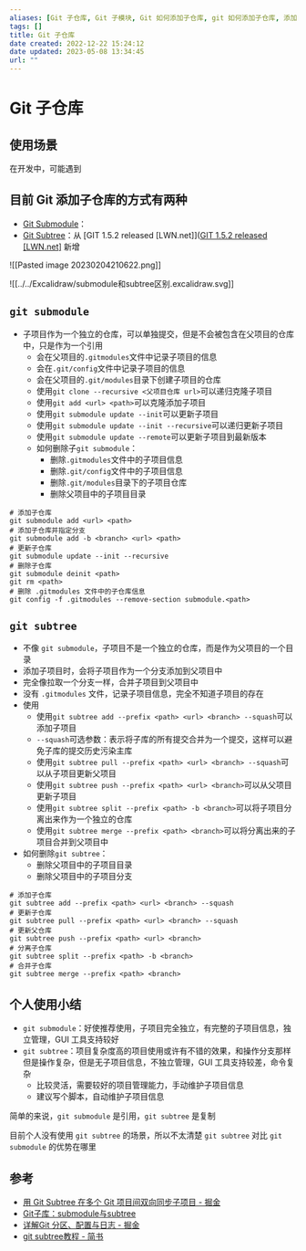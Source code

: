```yaml
---
aliases: [Git 子仓库, Git 子模块, Git 如何添加子仓库, git 如何添加子仓库, 添加子仓库]
tags: []
title: Git 子仓库
date created: 2022-12-22 15:24:12
date updated: 2023-05-08 13:34:45
url: ""
---
```


# Git 子仓库

## 使用场景

在开发中，可能遇到

## 目前 Git 添加子仓库的方式有两种

- [Git Submodule](https://link.juejin.cn?target=http%3A%2F%2Fgit-scm.com%2Fdocs%2Fgit-submodule "http://git-scm.com/docs/git-submodule")：
- [Git Subtree]( https://link.juejin.cn?target=https%3A%2F%2Fmedium.com%2F%40porteneuve%2Fmastering-git-Subtrees-943d29a798ec " https://medium.com/@porteneuve/mastering-git-Subtrees-943d29a798ec" )：从 [GIT 1.5.2 released [LWN.net]]([GIT 1.5.2 released [LWN.net]]( https://lwn.net/Articles/235109/ ) 新增

![[Pasted image 20230204210622.png]]

![[../../Excalidraw/submodule和subtree区别.excalidraw.svg]]

## `git submodule`

- 子项目作为一个独立的仓库，可以单独提交，但是不会被包含在父项目的仓库中，只是作为一个引用
	- 会在父项目的`.gitmodules`文件中记录子项目的信息
	- 会在`.git/config`文件中记录子项目的信息
	- 会在父项目的`.git/modules`目录下创建子项目的仓库
	- 使用`git clone --recursive <父项目仓库 url>`可以递归克隆子项目
	- 使用`git add <url> <path>`可以克隆添加子项目
	- 使用`git submodule update --init`可以更新子项目
	- 使用`git submodule update --init --recursive`可以递归更新子项目
	- 使用`git submodule update --remote`可以更新子项目到最新版本
	- 如何删除子`git submodule`：
		- 删除`.gitmodules`文件中的子项目信息
		- 删除`.git/config`文件中的子项目信息
		- 删除`.git/modules`目录下的子项目仓库
		- 删除父项目中的子项目目录

```shell
# 添加子仓库
git submodule add <url> <path>
# 添加子仓库并指定分支
git submodule add -b <branch> <url> <path>
# 更新子仓库
git submodule update --init --recursive
# 删除子仓库
git submodule deinit <path>
git rm <path>
# 删除 .gitmodules 文件中的子仓库信息
git config -f .gitmodules --remove-section submodule.<path>
```

## `git subtree`

 - 不像 `git submodule`，子项目不是一个独立的仓库，而是作为父项目的一个目录
- 添加子项目时，会将子项目作为一个分支添加到父项目中
- 完全像拉取一个分支一样，合并子项目到父项目中
- 没有 `.gitmodules` 文件，记录子项目信息，完全不知道子项目的存在
- 使用
	- 使用`git subtree add --prefix <path> <url> <branch> --squash`可以添加子项目
	- `--squash`可选参数：表示将子库的所有提交合并为一个提交，这样可以避免子库的提交历史污染主库
	- 使用`git subtree pull --prefix <path> <url> <branch> --squash`可以从子项目更新父项目
	- 使用`git subtree push --prefix <path> <url> <branch>`可以从父项目更新子项目
	- 使用`git subtree split --prefix <path> -b <branch>`可以将子项目分离出来作为一个独立的仓库
	- 使用`git subtree merge --prefix <path> <branch>`可以将分离出来的子项目合并到父项目中
- 如何删除`git subtree`：
	- 删除父项目中的子项目目录
	- 删除父项目中的子项目分支

```shell
# 添加子仓库
git subtree add --prefix <path> <url> <branch> --squash
# 更新子仓库
git subtree pull --prefix <path> <url> <branch> --squash
# 更新父仓库
git subtree push --prefix <path> <url> <branch>
# 分离子仓库
git subtree split --prefix <path> -b <branch>
# 合并子仓库
git subtree merge --prefix <path> <branch>
```

## 个人使用小结

- `git submodule`：好使推荐使用，子项目完全独立，有完整的子项目信息，独立管理，GUI 工具支持较好
- `git subtree`：项目复杂度高的项目使用或许有不错的效果，和操作分支那样但是操作复杂，但是无子项目信息，不独立管理，GUI 工具支持较差，命令复杂
  - 比较灵活，需要较好的项目管理能力，手动维护子项目信息
  - 建议写个脚本，自动维护子项目信息

简单的来说，`git submodule` 是引用，`git subtree` 是复制

目前个人没有使用 `git subtree` 的场景，所以不太清楚 `git subtree` 对比 `git submodule` 的优势在哪里

## 参考

- [用 Git Subtree 在多个 Git 项目间双向同步子项目 - 掘金](https://juejin.cn/post/6844903762176262157)
- [Git子库：submodule与subtree](https://juejin.cn/post/7077775905888124941)
- [详解Git 分区、配置与日志 - 掘金](https://juejin.cn/post/7075716719917924388)
- [git subtree教程 - 简书](https://www.jianshu.com/p/d42d330bfead)
